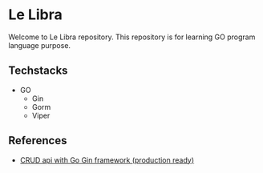 # Le Libra

Welcome to Le Libra repository. This repository is for learning GO program language purpose.

## Techstacks

- GO
  - Gin
  - Gorm
  - Viper

## References

- [CRUD api with Go Gin framework (production ready)](https://dev.to/devniklesh/crud-api-with-go-gin-framework-production-ready-52jd)
